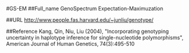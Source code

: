 #GS-EM
##Full_name
GenoSpectrum Expectation-Maximuzation

##URL
http://www.people.fas.harvard.edu/~junliu/genotype/

##Reference
Kang, Qin, Niu, Liu (2004), "Incorporating genotyping uncertainty in haplotype inference for single-nucleotide polymorphisms", American Journal of Human Genetics, 74(3):495-510

